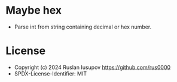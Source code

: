 # Maybe hex
- Parse int from string containing decimal or hex number.

# License
- Copyright (c) 2024 Ruslan Iusupov <https://github.com/rus0000>
- SPDX-License-Identifier: MIT
